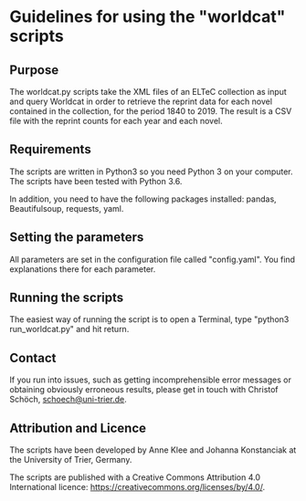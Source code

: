 # Guidelines for using the "worldcat" scripts


## Purpose

The worldcat.py scripts take the XML files of an ELTeC collection as input and query Worldcat in order to retrieve the reprint data for each novel contained in the collection, for the period 1840 to 2019. The result is a CSV file with the reprint counts for each year and each novel.

## Requirements

The scripts are written in Python3 so you need Python 3 on your computer. The scripts have been tested with Python 3.6. 

In addition, you need to have the following packages installed: pandas, Beautifulsoup, requests, yaml. 

## Setting the parameters 

All parameters are set in the configuration file called "config.yaml". You find explanations there for each parameter. 

## Running the scripts 

The easiest way of running the script is to open a Terminal, type "python3 run_worldcat.py" and hit return. 

## Contact 

If you run into issues, such as getting incomprehensible error messages or obtaining obviously erroneous results, please get in touch with Christof Schöch, <schoech@uni-trier.de>. 

## Attribution and Licence

The scripts have been developed by Anne Klee and Johanna Konstanciak at the University of Trier, Germany. 

The scripts are published with a Creative Commons Attribution 4.0 International licence: https://creativecommons.org/licenses/by/4.0/. 



